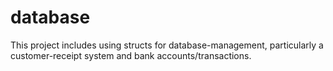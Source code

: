 # database
This project includes using structs for database-management, particularly a customer-receipt system and bank accounts/transactions.
